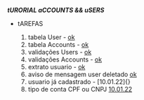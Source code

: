 ***tURORIAL aCCOUNTS && uSERS***

- tAREFAS

    1. tabela User - [ok]()
    2. tabela Accounts - [ok]()
    3. validações Users - [ok]()
    4. validações Accounts - [ok]()
    5. extrato usuario - [ok]()
    6. aviso de mensagem user deletado [ok]()
    7. usuario já cadastrado - [10.01.22]{}
    8. tipo de conta CPF ou CNPJ [10.01.22]()
    
